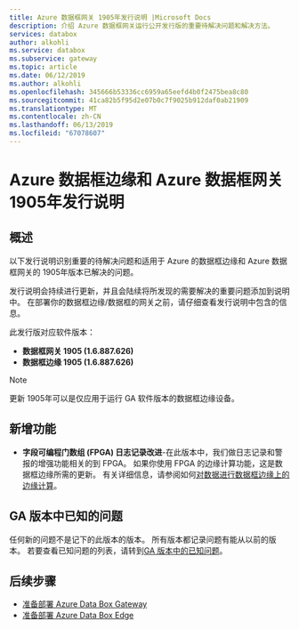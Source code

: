 ```yaml
---
title: Azure 数据框网关 1905年发行说明 |Microsoft Docs
description: 介绍 Azure 数据框网关运行公开发行版的重要待解决问题和解决方法。
services: databox
author: alkohli
ms.service: databox
ms.subservice: gateway
ms.topic: article
ms.date: 06/12/2019
ms.author: alkohli
ms.openlocfilehash: 345666b53336cc6959a65eefd4b0f2475bea8c80
ms.sourcegitcommit: 41ca82b5f95d2e07b0c7f9025b912daf0ab21909
ms.translationtype: MT
ms.contentlocale: zh-CN
ms.lasthandoff: 06/13/2019
ms.locfileid: "67078607"
---
```

# <a name="azure-data-box-edge-and-azure-data-box-gateway-1905-release-notes"></a>Azure 数据框边缘和 Azure 数据框网关 1905年发行说明

## <a name="overview"></a>概述

以下发行说明识别重要的待解决问题和适用于 Azure 的数据框边缘和 Azure 数据框网关的 1905年版本已解决的问题。

发行说明会持续进行更新，并且会陆续将所发现的需要解决的重要问题添加到说明中。 在部署你的数据框边缘/数据框的网关之前，请仔细查看发行说明中包含的信息。

此发行版对应软件版本：

- **数据框网关 1905 (1.6.887.626)**
- **数据框边缘 1905 (1.6.887.626)**

> [!NOTE]
> 更新 1905年可以是仅应用于运行 GA 软件版本的数据框边缘设备。

## <a name="whats-new"></a>新增功能

- **字段可编程门数组 (FPGA) 日志记录改进**-在此版本中，我们做日志记录和警报的增强功能相关的到 FPGA。 如果你使用 FPGA 的边缘计算功能，这是数据框边缘所需的更新。 有关详细信息，请参阅如何[对数据进行数据框边缘上的边缘计算](data-box-edge-deploy-configure-compute-advanced.md)。

## <a name="known-issues-in-ga-release"></a>GA 版本中已知的问题

任何新的问题不是记下的此版本的版本。 所有版本都记录问题有能从以前的版本。 若要查看已知问题的列表，请转到[GA 版本中的已知问题](data-box-gateway-release-notes.md#known-issues-in-ga-release)。


## <a name="next-steps"></a>后续步骤

- [准备部署 Azure Data Box Gateway](data-box-gateway-deploy-prep.md)
- [准备部署 Azure Data Box Edge](data-box-edge-deploy-prep.md)
